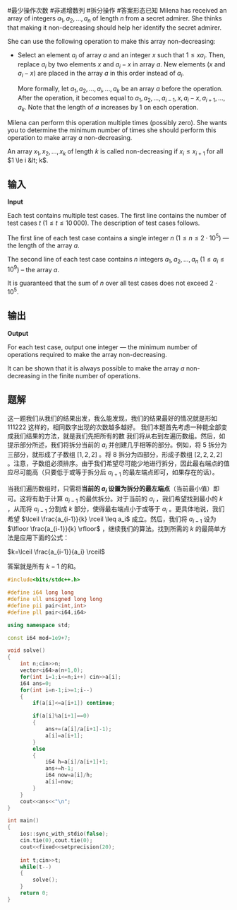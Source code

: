 #最少操作次数 #非递增数列 #拆分操作 #答案形态已知 
Milena has received an array of integers $a_1, a_2, \ldots, a_n$ of length $n$ from a secret admirer. She thinks that making it non-decreasing should help her identify the secret admirer.

She can use the following operation to make this array non-decreasing:

-   Select an element $a_i$ of array $a$ and an integer $x$ such that $1 \le x  a_i$. Then, replace $a_i$ by two elements $x$ and $a_i - x$ in array $a$. New elements ($x$ and $a_i - x$) are placed in the array $a$ in this order instead of $a_i$.
    
    More formally, let $a_1, a_2, \ldots, a_i, \ldots, a_k$ be an array $a$ before the operation. After the operation, it becomes equal to $a_1, a_2, \ldots, a_{i-1}, x, a_i - x, a_{i+1}, \ldots, a_k$. Note that the length of $a$ increases by $1$ on each operation.
    

Milena can perform this operation multiple times (possibly zero). She wants you to determine the minimum number of times she should perform this operation to make array $a$ non-decreasing.

An array $x_1, x_2, \ldots, x_k$ of length $k$ is called non-decreasing if $x_i \le x_{i+1}$ for all $1 \le i &lt; k$.

## 输入
**Input**

Each test contains multiple test cases. The first line contains the number of test cases $t$ ($1 \leq t \leq 10\,000$). The description of test cases follows.

The first line of each test case contains a single integer $n$ ($1\leq n\leq 2\cdot 10^5$) — the length of the array $a$.

The second line of each test case contains $n$ integers $a_1, a_2, \ldots, a_n$ ($1\leq a_i\leq 10^9$) – the array $a$.

It is guaranteed that the sum of $n$ over all test cases does not exceed $2\cdot 10^5$.

## 输出
**Output**

For each test case, output one integer — the minimum number of operations required to make the array non-decreasing.

It can be shown that it is always possible to make the array $a$ non-decreasing in the finite number of operations.

## 题解
这一题我们从我们的结果出发，我么能发现，我们的结果最好的情况就是形如 111222 这样的，相同数字出现的次数越多越好。
我们本题首先考虑一种能全部变成我们结果的方法，就是我们先把所有的数
我们将从右到左遍历数组。然后，如提示部分所述，我们将拆分当前的 $a_i$ 并创建几乎相等的部分。例如，将 $5$ 拆分为三部分，就形成了子数组 $[1,2,2]$ 。将 $8$ 拆分为四部分，形成子数组 $[2,2,2,2]$ 。注意，子数组必须排序。由于我们希望尽可能少地进行拆分，因此最右端点的值应尽可能高（只要低于或等于拆分后 $a_{i+1}$ 的最左端点即可，如果存在的话）。

当我们遍历数组时，只需将**当前的 $a_i$ 设置为拆分的最左端点**（当前最小值）即可。这将有助于计算 $a_{i-1}$ 的最优拆分。对于当前的 $a_i$ ，我们希望找到最小的 $k$ ，从而将 $a_{i-1}$ 分割成 $k$ 部分，使得最右端点小于或等于 $a_i$ 。更具体地说，我们希望 $\lceil \frac{a_{i-1}}{k} \rceil \leq a_i$ 成立。然后，我们将 $a_{i-1}$ 设为 $\lfloor \frac{a_{i-1}}{k} \rfloor$ ，继续我们的算法。找到所需的 $k$ 的最简单方法是应用下面的公式：

$k=\lceil \frac{a_{i-1}}{a_i} \rceil$

答案就是所有 $k-1$ 的和。

```cpp
#include<bits/stdc++.h>

#define i64 long long
#define ull unsigned long long
#define pii pair<int,int>
#define pll pair<i64,i64>

using namespace std;

const i64 mod=1e9+7;

void solve()
{
    int n;cin>>n;
    vector<i64>a(n+1,0);
    for(int i=1;i<=n;i++) cin>>a[i];
    i64 ans=0;
    for(int i=n-1;i>=1;i--)
    {
        if(a[i]<=a[i+1]) continue;

        if(a[i]%a[i+1]==0)
        {
            ans+=(a[i]/a[i+1]-1);
            a[i]=a[i+1];
        }
        else
        {
            i64 h=a[i]/a[i+1]+1;
            ans+=h-1;
            i64 now=a[i]/h;
            a[i]=now;
        }
    }
    cout<<ans<<"\n";
}

int main()
{
	ios::sync_with_stdio(false);
    cin.tie(0),cout.tie(0);
    cout<<fixed<<setprecision(20);
    
    int t;cin>>t;
    while(t--)
    {
        solve();
    }
    return 0;    
}
```